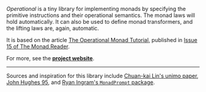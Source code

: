 *Operational* is a tiny library for implementing monads by specifying the primitive instructions and their operational semantics. The monad laws will hold automatically. It can also be used to define monad transformers, and the lifting laws are, again, automatic.

It is based on the article [The Operational Monad Tutorial][tutorial], published in [Issue 15 of The Monad.Reader][reader].

For more, see the **[project website]**.

  [project website]: http://wiki.haskell.org/Operational

----

Sources and inspiration for this library include [Chuan-kai Lin's unimo paper][unimo], [John Hughes 95][hughes], and [Ryan Ingram's `MonadPrompt` package][prompt].

  [reader]: http://themonadreader.wordpress.com/2010/01/26/issue-15/
  [tutorial]: http://apfelmus.nfshost.com/articles/operational-monad.html
  [unimo]: http://web.cecs.pdx.edu/~cklin/papers/unimo-143.pdf "Chuan-kai Lin. Programming Monads Operationally with Unimo."
  [hughes]: http://citeseer.ist.psu.edu/hughes95design.html "John Hughes. The Design of a Pretty-printing Library."
  [prompt]: http://hackage.haskell.org/package/MonadPrompt "Ryan Ingram's Monad Prompt Package."
